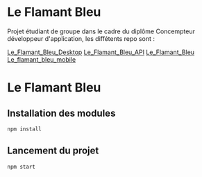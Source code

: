 # Le Flamant Bleu

Projet étudiant de groupe dans le cadre du diplôme Concempteur développeur d'application, les diffétents repo sont : 

[Le_Flamant_Bleu_Desktop](https://github.com/AezardSR/Le_Flamant_Bleu_Desktop)
[Le_Flamant_Bleu_API](https://github.com/AezardSR/Le_Flamant_Bleu_API)
[Le_Flamant_Bleu](https://github.com/AezardSR/Le_Flamant_Bleu)
[Le_flamant_bleu_mobile](https://github.com/AezardSR/Le_flamant_bleu_mobile)

# Le Flamant Bleu

## Installation des modules

```bash
npm install
```

## Lancement du projet

```bash
npm start
```
